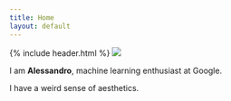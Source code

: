 ```yaml
---
title: Home
layout: default
---
```

{% include header.html %}
<img src="/assets/images/technomancers.gif">
<div class="row">
	<div class="col-12">
	<p>I am <b>Alessandro</b>, machine learning enthusiast at Google.</p>
	<p>I have a weird sense of aesthetics.</p>
	</div>
</div>